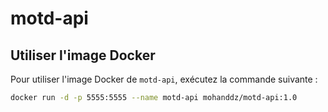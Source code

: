 # motd-api

## Utiliser l'image Docker

Pour utiliser l'image Docker de `motd-api`, exécutez la commande suivante :

```bash
docker run -d -p 5555:5555 --name motd-api mohanddz/motd-api:1.0

